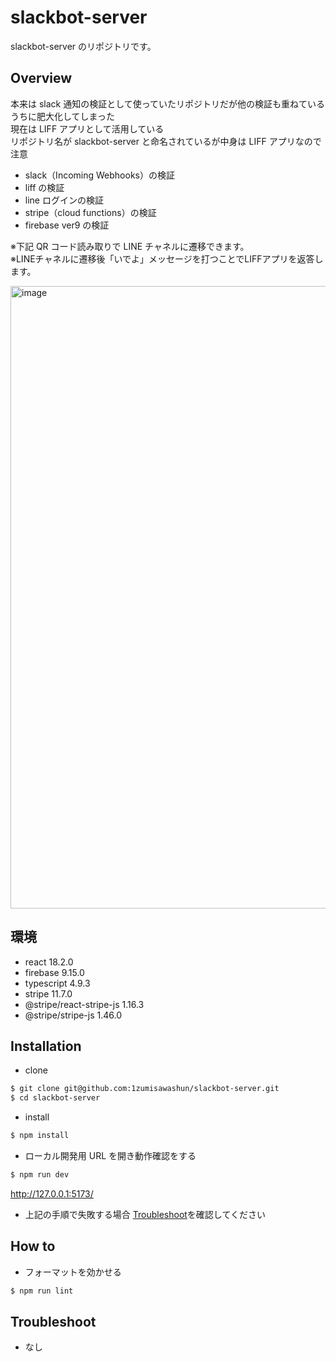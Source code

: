 # slackbot-server

slackbot-server のリポジトリです。

## Overview

本来は slack 通知の検証として使っていたリポジトリだが他の検証も重ねているうちに肥大化してしまった  
現在は LIFF アプリとして活用している  
リポジトリ名が slackbot-server と命名されているが中身は LIFF アプリなので注意  

- slack（Incoming Webhooks）の検証
- liff の検証
- line ログインの検証
- stripe（cloud functions）の検証
- firebase ver9 の検証

※下記 QR コード読み取りで LINE チャネルに遷移できます。  
※LINEチャネルに遷移後「いでよ」メッセージを打つことでLIFFアプリを返答します。

<img width="996" alt="image" src="https://user-images.githubusercontent.com/65071534/217398285-c3fcf34c-944e-47de-8c37-da1713275dfc.png">

## 環境

- react 18.2.0
- firebase 9.15.0
- typescript 4.9.3
- stripe 11.7.0
- @stripe/react-stripe-js 1.16.3
- @stripe/stripe-js 1.46.0

## Installation

- clone

```bash
$ git clone git@github.com:1zumisawashun/slackbot-server.git
$ cd slackbot-server
```

- install

```bash
$ npm install
```

- ローカル開発用 URL を開き動作確認をする

```bash
$ npm run dev
```

http://127.0.0.1:5173/

- 上記の手順で失敗する場合 [Troubleshoot](#Troubleshoot)を確認してください

## How to

- フォーマットを効かせる

```bash
$ npm run lint
```

## Troubleshoot

- なし
